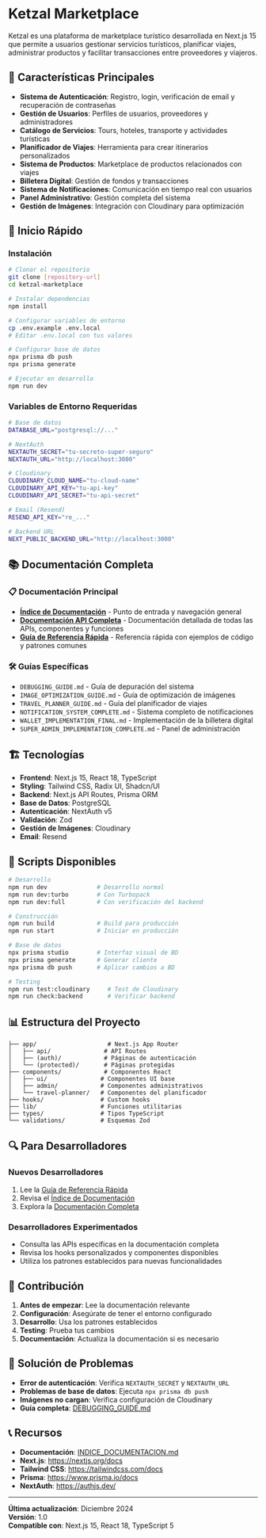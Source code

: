 # Ketzal Marketplace

Ketzal es una plataforma de marketplace turístico desarrollada en Next.js 15 que permite a usuarios gestionar servicios turísticos, planificar viajes, administrar productos y facilitar transacciones entre proveedores y viajeros.

## 🎯 Características Principales

- **Sistema de Autenticación**: Registro, login, verificación de email y recuperación de contraseñas
- **Gestión de Usuarios**: Perfiles de usuarios, proveedores y administradores
- **Catálogo de Servicios**: Tours, hoteles, transporte y actividades turísticas
- **Planificador de Viajes**: Herramienta para crear itinerarios personalizados
- **Sistema de Productos**: Marketplace de productos relacionados con viajes
- **Billetera Digital**: Gestión de fondos y transacciones
- **Sistema de Notificaciones**: Comunicación en tiempo real con usuarios
- **Panel Administrativo**: Gestión completa del sistema
- **Gestión de Imágenes**: Integración con Cloudinary para optimización

## 🚀 Inicio Rápido

### Instalación

```bash
# Clonar el repositorio
git clone [repository-url]
cd ketzal-marketplace

# Instalar dependencias
npm install

# Configurar variables de entorno
cp .env.example .env.local
# Editar .env.local con tus valores

# Configurar base de datos
npx prisma db push
npx prisma generate

# Ejecutar en desarrollo
npm run dev
```

### Variables de Entorno Requeridas

```bash
# Base de datos
DATABASE_URL="postgresql://..."

# NextAuth
NEXTAUTH_SECRET="tu-secreto-super-seguro"
NEXTAUTH_URL="http://localhost:3000"

# Cloudinary
CLOUDINARY_CLOUD_NAME="tu-cloud-name"
CLOUDINARY_API_KEY="tu-api-key"
CLOUDINARY_API_SECRET="tu-api-secret"

# Email (Resend)
RESEND_API_KEY="re_..."

# Backend URL
NEXT_PUBLIC_BACKEND_URL="http://localhost:3000"
```

## 📚 Documentación Completa

### 📋 Documentación Principal

- **[Índice de Documentación](./INDICE_DOCUMENTACION.md)** - Punto de entrada y navegación general
- **[Documentación API Completa](./DOCUMENTACION_API_COMPLETA.md)** - Documentación detallada de todas las APIs, componentes y funciones
- **[Guía de Referencia Rápida](./GUIA_REFERENCIA_RAPIDA.md)** - Referencia rápida con ejemplos de código y patrones comunes

### 🛠️ Guías Específicas

- `DEBUGGING_GUIDE.md` - Guía de depuración del sistema
- `IMAGE_OPTIMIZATION_GUIDE.md` - Guía de optimización de imágenes
- `TRAVEL_PLANNER_GUIDE.md` - Guía del planificador de viajes
- `NOTIFICATION_SYSTEM_COMPLETE.md` - Sistema completo de notificaciones
- `WALLET_IMPLEMENTATION_FINAL.md` - Implementación de la billetera digital
- `SUPER_ADMIN_IMPLEMENTATION_COMPLETE.md` - Panel de administración

## 🏗️ Tecnologías

- **Frontend**: Next.js 15, React 18, TypeScript
- **Styling**: Tailwind CSS, Radix UI, Shadcn/UI
- **Backend**: Next.js API Routes, Prisma ORM
- **Base de Datos**: PostgreSQL
- **Autenticación**: NextAuth v5
- **Validación**: Zod
- **Gestión de Imágenes**: Cloudinary
- **Email**: Resend

## 🔧 Scripts Disponibles

```bash
# Desarrollo
npm run dev              # Desarrollo normal
npm run dev:turbo        # Con Turbopack
npm run dev:full         # Con verificación del backend

# Construcción
npm run build            # Build para producción
npm run start            # Iniciar en producción

# Base de datos
npx prisma studio        # Interfaz visual de BD
npx prisma generate      # Generar cliente
npx prisma db push       # Aplicar cambios a BD

# Testing
npm run test:cloudinary     # Test de Cloudinary
npm run check:backend       # Verificar backend
```

## 📊 Estructura del Proyecto

```
├── app/                    # Next.js App Router
│   ├── api/               # API Routes
│   ├── (auth)/            # Páginas de autenticación
│   └── (protected)/       # Páginas protegidas
├── components/            # Componentes React
│   ├── ui/               # Componentes UI base
│   ├── admin/            # Componentes administrativos
│   └── travel-planner/   # Componentes del planificador
├── hooks/                # Custom hooks
├── lib/                  # Funciones utilitarias
├── types/                # Tipos TypeScript
└── validations/          # Esquemas Zod
```

## 🔍 Para Desarrolladores

### Nuevos Desarrolladores
1. Lee la [Guía de Referencia Rápida](./GUIA_REFERENCIA_RAPIDA.md)
2. Revisa el [Índice de Documentación](./INDICE_DOCUMENTACION.md)
3. Explora la [Documentación Completa](./DOCUMENTACION_API_COMPLETA.md)

### Desarrolladores Experimentados
- Consulta las APIs específicas en la documentación completa
- Revisa los hooks personalizados y componentes disponibles
- Utiliza los patrones establecidos para nuevas funcionalidades

## 📝 Contribución

1. **Antes de empezar**: Lee la documentación relevante
2. **Configuración**: Asegúrate de tener el entorno configurado
3. **Desarrollo**: Usa los patrones establecidos
4. **Testing**: Prueba tus cambios
5. **Documentación**: Actualiza la documentación si es necesario

## 🚨 Solución de Problemas

- **Error de autenticación**: Verifica `NEXTAUTH_SECRET` y `NEXTAUTH_URL`
- **Problemas de base de datos**: Ejecuta `npx prisma db push`
- **Imágenes no cargan**: Verifica configuración de Cloudinary
- **Guía completa**: [DEBUGGING_GUIDE.md](./DEBUGGING_GUIDE.md)

## 📞 Recursos

- **Documentación**: [INDICE_DOCUMENTACION.md](./INDICE_DOCUMENTACION.md)
- **Next.js**: https://nextjs.org/docs
- **Tailwind CSS**: https://tailwindcss.com/docs
- **Prisma**: https://www.prisma.io/docs
- **NextAuth**: https://authjs.dev/

---

**Última actualización**: Diciembre 2024  
**Versión**: 1.0  
**Compatible con**: Next.js 15, React 18, TypeScript 5
